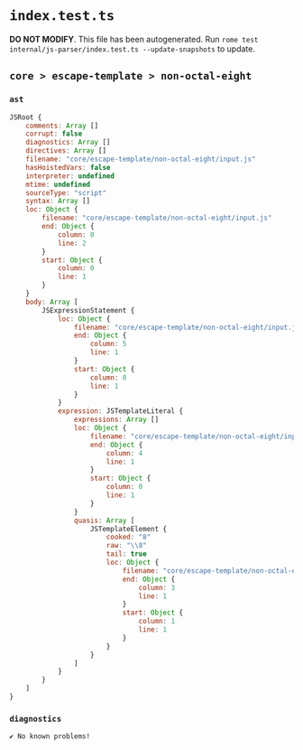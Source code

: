 # `index.test.ts`

**DO NOT MODIFY**. This file has been autogenerated. Run `rome test internal/js-parser/index.test.ts --update-snapshots` to update.

## `core > escape-template > non-octal-eight`

### `ast`

```javascript
JSRoot {
	comments: Array []
	corrupt: false
	diagnostics: Array []
	directives: Array []
	filename: "core/escape-template/non-octal-eight/input.js"
	hasHoistedVars: false
	interpreter: undefined
	mtime: undefined
	sourceType: "script"
	syntax: Array []
	loc: Object {
		filename: "core/escape-template/non-octal-eight/input.js"
		end: Object {
			column: 0
			line: 2
		}
		start: Object {
			column: 0
			line: 1
		}
	}
	body: Array [
		JSExpressionStatement {
			loc: Object {
				filename: "core/escape-template/non-octal-eight/input.js"
				end: Object {
					column: 5
					line: 1
				}
				start: Object {
					column: 0
					line: 1
				}
			}
			expression: JSTemplateLiteral {
				expressions: Array []
				loc: Object {
					filename: "core/escape-template/non-octal-eight/input.js"
					end: Object {
						column: 4
						line: 1
					}
					start: Object {
						column: 0
						line: 1
					}
				}
				quasis: Array [
					JSTemplateElement {
						cooked: "8"
						raw: "\\8"
						tail: true
						loc: Object {
							filename: "core/escape-template/non-octal-eight/input.js"
							end: Object {
								column: 3
								line: 1
							}
							start: Object {
								column: 1
								line: 1
							}
						}
					}
				]
			}
		}
	]
}
```

### `diagnostics`

```
✔ No known problems!

```
